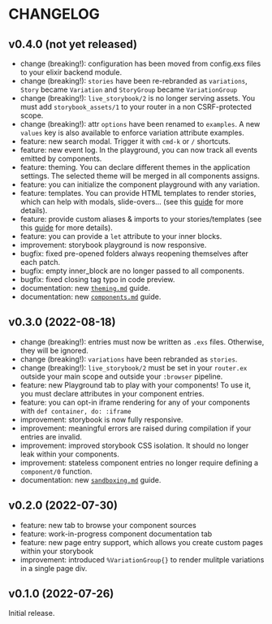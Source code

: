 # CHANGELOG

## v0.4.0 (not yet released)

- change (breaking!): configuration has been moved from config.exs files to your elixir backend module.
- change (breaking!): `stories` have been re-rebranded as `variations`, `Story` became `Variation`
  and `StoryGroup` became `VariationGroup`
- change (breaking!): `live_storybook/2` is no longer serving assets. You must add
  `storybook_assets/1` to your router in a non CSRF-protected scope.
- change (breaking!): attr `options` have been renamed to `examples`. A new `values` key is also
  available to enforce variation attribute examples.
- feature: new search modal. Trigger it with `cmd-k` or `/` shortcuts.
- feature: new event log. In the playground, you can now track all events emitted by components.
- feature: theming. You can declare different themes in the application settings. The selected
  theme will be merged in all components assigns.
- feature: you can initialize the component playground with any variation.
- feature: templates. You can provide HTML templates to render stories, which can help with modals,
  slide-overs... (see this [guide](guides/components.md) for more details).
- feature: provide custom aliases & imports to your stories/templates
  (see this [guide](guides/components.md) for more details).
- feature: you can provide a `let` attribute to your inner blocks.
- improvement: storybook playground is now responsive.
- bugfix: fixed pre-opened folders always reopening themselves after each patch.
- bugfix: empty inner_block are no longer passed to all components.
- bugfix: fixed closing tag typo in code preview.
- documentation: new [`theming.md`](guides/theming.md) guide.
- documentation: new [`components.md`](guides/components.md) guide.

## v0.3.0 (2022-08-18)

- change (breaking!): entries must now be written as `.exs` files. Otherwise, they will be ignored.
- change (breaking!): `variations` have been rebranded as `stories`.
- change (breaking!): `live_storybook/2` must be set in your `router.ex` outside your main scope
  and outside your `:browser` pipeline.
- feature: new Playground tab to play with your components! To use it, you must declare attributes
  in your component entries.
- feature: you can opt-in iframe rendering for any of your components with `def container, do: :iframe`
- improvement: storybook is now fully responsive.
- improvement: meaningful errors are raised during compilation if your entries are invalid.
- improvement: improved storybook CSS isolation. It should no longer leak within your components.
- improvement: stateless component entries no longer require defining a `component/0` function.
- documentation: new [`sandboxing.md`](guides/sandboxing.md) guide.

## v0.2.0 (2022-07-30)

- feature: new tab to browse your component sources
- feature: work-in-progress component documentation tab
- feature: new page entry support, which allows you create custom pages within your storybook
- improvement: introduced `%VariationGroup{}` to render mulitple variations in a single page div.

## v0.1.0 (2022-07-26)

Initial release.
